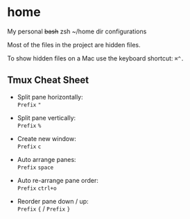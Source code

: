 # home

My personal ~~bash~~ zsh ~/home dir configurations

Most of the files in the project are hidden files.

To show hidden files on a Mac use the keyboard shortcut:
`⌘^.`

## Tmux Cheat Sheet

* Split pane horizontally:
  <br>`Prefix` `"`
  
* Split pane vertically:
  <br>`Prefix` `%`
  
* Create new window:
  <br>`Prefix` `c`
  
* Auto arrange panes:
  <br>`Prefix` `space`
  
* Auto re-arrange pane order:
  <br>`Prefix` `ctrl+o`

* Reorder pane down / up:
  <br>`Prefix` `{` / `Prefix` `}`
